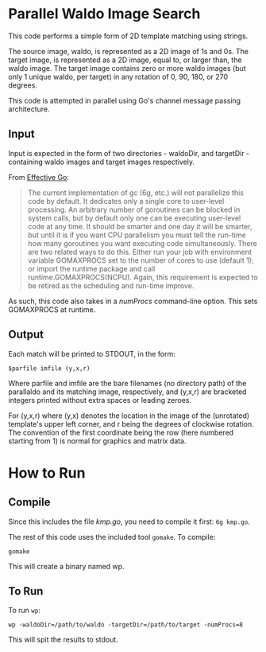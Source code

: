 # Parallel Waldo Image Search

This code performs a simple form of 2D template matching using strings.

The source image, waldo, is represented as a 2D image of 1s and 0s.
The target image, is represented as a 2D image, equal to, or larger than, the waldo image. The target image contains zero or more waldo images (but only 1 unique waldo, per target) in any rotation of 0, 90, 180, or 270 degrees.

This code is attempted in parallel using Go's channel message passing architecture.

## Input

Input is expected in the form of two directories - waldoDir, and targetDir - containing waldo images and target images respectively.

From [Effective Go](http://golang.org/doc/effective_go.html#concurrency):

> The current implementation of gc (6g, etc.) will not parallelize this code by default.
> It dedicates only a single core to user-level processing.
> An arbitrary number of goroutines can be blocked in system calls, but by default only one can be executing user-level code at any time.
> It should be smarter and one day it will be smarter, but until it is if you want CPU parallelism you must tell the run-time how many goroutines you want executing code simultaneously.
> There are two related ways to do this. Either run your job with environment variable GOMAXPROCS set to the number of cores to use (default 1); or import the runtime package and call runtime.GOMAXPROCS(NCPU).
> Again, this requirement is expected to be retired as the scheduling and run-time improve.

As such, this code also takes in a *numProcs* command-line option. This sets GOMAXPROCS at runtime.

## Output

Each match will be printed to STDOUT, in the form:

    $parfile imfile (y,x,r)

Where parfile and imfile are the bare filenames (no directory path) of the parallaldo and its matching image, respectively, and (y,x,r) are bracketed integers printed without extra spaces or leading zeroes.

For (y,x,r) where (y,x) denotes the location in the image of the (unrotated) template's upper left corner, and r being the degrees of clockwise rotation. The convention of the first coordinate being the row (here numbered starting from 1) is normal for graphics and matrix data.

# How to Run

## Compile
Since this includes the file *kmp.go*, you need to compile it first: `6g kmp.go`.

The rest of this code uses the included tool `gomake`. To compile:

    gomake

This will create a binary named wp.

## To Run
To run `wp`:

    wp -waldoDir=/path/to/waldo -targetDir=/path/to/target -numProcs=8

This will spit the results to stdout.
